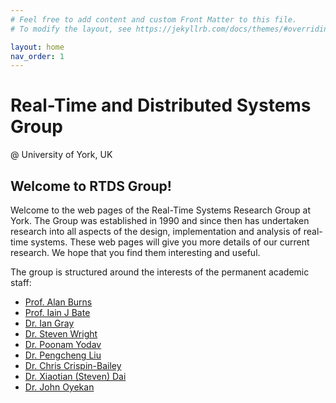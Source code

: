 ```yaml
---
# Feel free to add content and custom Front Matter to this file.
# To modify the layout, see https://jekyllrb.com/docs/themes/#overriding-theme-defaults

layout: home
nav_order: 1
---
```


# Real-Time and Distributed Systems Group
@ University of York, UK

## Welcome to RTDS Group!

Welcome to the web pages of the Real-Time Systems Research Group at York. The Group was established in 1990 and since then has undertaken research into all aspects of the design, implementation and analysis of real-time systems. These web pages will give you more details of our current research. We hope that you find them interesting and useful.

The group is structured around the interests of the permanent academic staff:

- [Prof. Alan Burns](https://www.cs.york.ac.uk/people/?group=Academic%20and%20Teaching%20Staff&username=burns)
- [Prof. Iain J Bate](https://www.cs.york.ac.uk/people/?group=Academic%20and%20Teaching%20Staff&username=ijb)
- [Dr. Ian Gray](https://www.cs.york.ac.uk/people/?group=Academic%20and%20Teaching%20Staff&username=iang)
- [Dr. Steven Wright](https://www.cs.york.ac.uk/people/?group=Academic%20and%20Teaching%20Staff&username=saw)
- [Dr. Poonam Yodav](https://www.cs.york.ac.uk/people/?group=Academic%20and%20Teaching%20Staff&username=yadav)
- [Dr. Pengcheng Liu](https://www.cs.york.ac.uk/people/?group=Academic%20and%20Teaching%20Staff&username=liup)
- [Dr. Chris Crispin-Bailey](https://www.cs.york.ac.uk/people/?group=Academic%20and%20Teaching%20Staff&username=chrisb)
- [Dr. Xiaotian (Steven) Dai](https://www.xiaotiandai.com)
- [Dr. John Oyekan](https://www.cs.york.ac.uk/people/joyekan)
